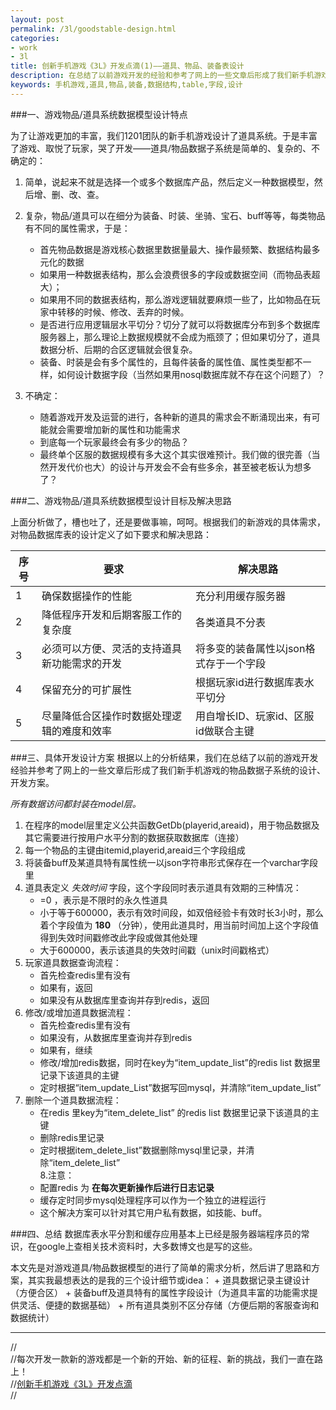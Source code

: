 ```yaml
---
layout: post
permalink: /3l/goodstable-design.html
categories:
- work 
- 3l
title: 创新手机游戏《3L》开发点滴(1)——道具、物品、装备表设计
description: 在总结了以前游戏开发的经验和参考了网上的一些文章后形成了我们新手机游戏的物品数据表（或道具表、装备表）设计方案。
keywords: 手机游戏,道具,物品,装备,数据结构,table,字段,设计
---
```



###一、游戏物品/道具系统数据模型设计特点

为了让游戏更加的丰富，我们1201团队的新手机游戏设计了道具系统。于是丰富了游戏、取悦了玩家，哭了开发——道具/物品数据子系统是简单的、复杂的、不确定的：

1. 简单，说起来不就是选择一个或多个数据库产品，然后定义一种数据模型，然后增、删、改、查。
2. 复杂，物品/道具可以在细分为装备、时装、坐骑、宝石、buff等等，每类物品有不同的属性需求，于是：

    + 首先物品数据是游戏核心数据里数据量最大、操作最频繁、数据结构最多元化的数据 
    + 如果用一种数据表结构，那么会浪费很多的字段或数据空间（而物品表超大）；  
    + 如果用不同的数据表结构，那么游戏逻辑就要麻烦一些了，比如物品在玩家中转移的时候、修改、丢弃的时候。  
    + 是否进行应用逻辑层水平切分？切分了就可以将数据库分布到多个数据库服务器上，那么理论上数据规模就不会成为瓶颈了；但如果切分了，道具数据分析、后期的合区逻辑就会很复杂。  
    + 装备、时装是会有多个属性的，且每件装备的属性值、属性类型都不一样，如何设计数据字段（当然如果用nosql数据库就不存在这个问题了）？  

3. 不确定：

    + 随着游戏开发及运营的进行，各种新的道具的需求会不断涌现出来，有可能就会需要增加新的属性和功能需求  
    + 到底每一个玩家最终会有多少的物品？  
    + 最终单个区服的数据规模有多大这个其实很难预计。我们做的很完善（当然开发代价也大）的设计与开发会不会有些多余，甚至被老板认为想多了？  

###二、游戏物品/道具系统数据模型设计目标及解决思路

上面分析做了，槽也吐了，还是要做事嘛，呵呵。根据我们的新游戏的具体需求，对物品数据库表的设计定义了如下要求和解决思路：

序号 | 要求 | 解决思路
------| ----- | -----------------------------------
1     | 确保数据操作的性能 | 充分利用缓存服务器
2     | 降低程序开发和后期客服工作的复杂度 | 各类道具不分表
3     | 必须可以方便、灵活的支持道具新功能需求的开发 | 将多变的装备属性以json格式存于一个字段
4     | 保留充分的可扩展性 | 根据玩家id进行数据库表水平切分
5     | 尽量降低合区操作时数据处理逻辑的难度和效率 | 用自增长ID、玩家id、区服id做联合主键

###三、具体开发设计方案
根据以上的分析结果，我们在总结了以前的游戏开发经验并参考了网上的一些文章后形成了我们新手机游戏的物品数据子系统的设计、开发方案。

*所有数据访问都封装在model层。*

1. 在程序的model层里定义公共函数GetDb(playerid,areaid)，用于物品数据及其它需要进行按用户水平分割的数据获取数据库（连接）  
2. 每一个物品的主键由itemid,playerid,areaid三个字段组成  
3. 将装备buff及某道具特有属性统一以json字符串形式保存在一个varchar字段里  
4. 道具表定义 *失效时间* 字段，这个字段同时表示道具有效期的三种情况：  
    + =0 ，表示是不限时的永久性道具  
    + 小于等于600000，表示有效时间段，如双倍经验卡有效时长3小时，那么着个字段值为 **180** （分钟），使用此道具时，用当前时间加上这个字段值得到失效时间戳修改此字段或做其他处理  
    + 大于600000，表示该道具的失效时间戳（unix时间戳格式）  
5. 玩家道具数据查询流程：  
    + 首先检查redis里有没有  
    + 如果有，返回  
    + 如果没有从数据库里查询并存到redis，返回  
6. 修改/或增加道具数据流程：  
    + 首先检查redis里有没有  
    + 如果没有，从数据库里查询并存到redis  
    + 如果有，继续  
    + 修改/增加redis数据，同时在key为“item_update_list”的redis list 数据里记录下该道具的主键  
    + 定时根据“item_update_List”数据写回mysql，并清除“item_update_list”
7. 删除一个道具数据流程：  
    + 在redis 里key为“item_delete_list” 的redis list 数据里记录下该道具的主键  
    + 删除redis里记录  
    + 定时根据item_delete_list”数据删除mysql里记录，并清除“item_delete_list”  
8.注意：  
    + 配置redis 为 **在每次更新操作后进行日志记录**  
    + 缓存定时同步mysql处理程序可以作为一个独立的进程运行
    + 这个解决方案可以针对其它用户私有数据，如技能、buff。

###四、总结
数据库表水平分割和缓存应用基本上已经是服务器端程序员的常识，在google上查相关技术资料时，大多数博文也是写的这些。

本文先是对游戏道具/物品数据模型的进行了简单的需求分析，然后讲了思路和方案，其实我最想表达的是我的三个设计细节或idea：
    + 道具数据记录主键设计（方便合区）
    + 装备buff及道具特有的属性字段设计（为道具丰富的功能需求提供灵活、便捷的数据基础）
    + 所有道具类别不区分存储（方便后期的客服查询和数据统计）
    


------
//  
//每次开发一款新的游戏都是一个新的开始、新的征程、新的挑战，我们一直在路上！  
//[创新手机游戏《3L》开发点滴][link3l]  
//  

[link3l]: http://blog.5d13.cn/3l.html "创新手游《3L》开发点滴"

